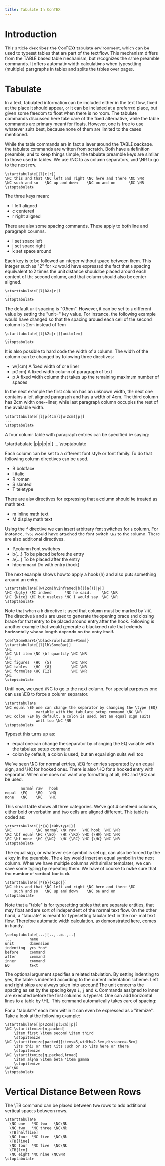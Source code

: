 ```yaml
---
title: Tabulate In ConTEX
---
```


# Introduction

This article describes the ConTEXt tabulate environment, which can be used to
typeset tables that are part of the text flow. This mechanism differs from the
TABLE based table mechanism, but recognizes the same preamble commands. It
offers automatic width calculations when typesetting (multiple) paragraphs in
tables and splits the tables over pages.



# Tabulate

In a text, tabulated information can be included either in the text flow, fixed
at the place it should appear, or it can be included at a preferred place, but
given some freedom to float when there is no room. The tabulate commands
discussed here take care of the fixed alternative, while the table commands are
primary meant for floats. However, one is free to use whatever suits best,
because none of them are limited to the cases mentioned.

While the table commands are in fact a layer around the TABLE package, the
tabulate commands are written from scratch. Both have a definition preamble,
and to keep things simple, the tabulate preamble keys are similar to those used
in tables. We use \NC to as column separators, and \NR to go to the next row.

    \starttabulate[|l|c|r|]
    \NC this and that \NC left and right \NC here and there \NC \NR
    \NC such and so   \NC up and down    \NC on and on      \NC \NR
    \stoptabulate


The three keys mean:

+ l 
  left aligned 
+ c 
  centered
+ r 
  right aligned

There are also some spacing commands. These apply to both line and paragraph
columns.

+ i 
  set space left
+ j 
  set space right 
+ k 
  set space around

Each key is to be followed an integer without space between them. This integer
such as "2" for ``k2`` would have expressed
the fact that a spacing equilvalent to 2 times the unit distance should be placed around each
content of the second column, and that column should also be center aligned.

    \starttabulate[|l|k2c|r|]
    ...
    \stoptabulate

The default unit spacing is "0.5em". However, it can be set to a different value
by setting the "unit=" key value. For instance, the following example would have
changed so that the spacing around each cell of the second column is 2em instead
of 1em.

    \starttabulate[|l|k2c|r|][unit=1em]
    ...
    \stoptabulate

It is also possible to hard code the width of a column. The width of the column 
can be changed by following three directives:

+ w(1cm)
  A fixed width of one liner
+ p(1cm) 
  A fixed width column of paragraph of text
+ p 
  A fixed width column that takes up the remaining maximum number of spaces 

In the next example the first column has an unknown width, the next one
contains a left aligned paragraph and has a width of 4cm. The third column has
2cm width one--liner, while last paragraph column occupies the rest of the
available width.

    \starttabulate[|l|p(4cm)l|w(2cm)|p|]
    ...
    \stoptabulate

A four column table with paragraph entries can be specified by saying:

  \starttabulate[|p|p|p|p|]
  ...
  \stoptabulate

Each column can be set to a different font style or font family. To do that
following column directives can be used.

+ B
  boldface
+ I
  italic
+ R
  roman 
+ S
  slanted
+ T
  teletype
  
There are also directives for expressing that a column should be treated
as math text.

+ m 
  inline math text
+ M 
  display math text

Using the ``f`` directive we can insert arbitrary font switches for a
column. For instance, ``f\bs`` would have attached the font switch ``\bs``
to the column. There are also additional directives.

+ f\column
  Font switches
+ b{...}
  To be placed before the entry 
+ a{...}
  To be placed after the entry
+ h\command
  Do with entry (hook)           

The next example shows how to apply a hook (h) and also puts something around
an entry.

    \starttabulate[|w(2cm)h\inframed|b{(}a{)}|p|]
    \HC {Ugly} \NC indeed      \NC he said.     \NC \NR
    \HC {Nice} \NC but useless \NC I would say. \NC \NR
    \stoptabulate

Note that when a ``h`` directive is used that column must be marked by
``\HC``.  The directive ``b`` and ``a`` are used to generate the opening
brace and closing brace for that entry to be placed around entry
after the hook. Following is another example that would generate
a blackened rule that extends horizontally whose length depends on the 
entry itself.  


    \def\SomeBar#1{\blackrule[width=#1em]}
    \starttabulate[|l|lh\SomeBar|]
    \HL
    \NC \bf item \NC \bf quantity \NC \NR
    \HL
    \NC figures  \HC  {5}         \NC \NR
    \NC tables   \HC  {8}         \NC \NR
    \NC formulas \HC {12}         \NC \NR
    \HL
    \stoptabulate

Until now, we used \NC to go to the next column. For special purposes one can use \EQ
to force a column separator.

    \starttabulate
    \NC equal \EQ one can change the separator by changing the \type {EQ}
                  variable with the tabulate setup command \NC \NR
    \NC colon \EQ by default, a colon is used, but an equal sign suits
                  well too \NC \NR
    \stoptabulate

Typeset this turns up as:

+ equal 
  one can change the separator by changing the EQ variable with the tabulate setup command
+ colon 
  by default, a colon is used, but an equal sign suits well too

We’ve seen \NC for normal entries, \EQ for entries seperated by an equal sign,
and \HC for hooked ones. There is also \HQ for a hooked entry with separator.
When one does not want any formatting at all, \RC and \RQ can be used.

           normal raw   hook 
    equal  \EQ    \RQ   \HQ 
    none   \NC    \RC   \HC

This small table shows all three categories. We’ve got 4 centered columns,
either bold or verbatim and two cells are aligned different. This table is
coded as:

    \starttabulate[|*{4}{cBh\type|}]
    \NC           \NC normal \NC raw   \NC hook  \NC \NR
    \RC \bf equal \HC {\EQ}  \HC {\RQ} \HC {\HQ} \NC \NR
    \RC \bf none  \HC {\NC}  \HC {\RC} \HC {\HC} \NC \NR
    \stoptabulate

The equal sign, or whatever else symbol is set up, can also be forced by the
``e`` key in the preamble.  The ``e`` key would insert an equal symbol in the
next column. When we have multiple columns with similar templates, we can save
some typing by repeating them. We have of course to make sure that the number
of vertical-bar is ok.

    \starttabulate[|*{6}{k1pc|}]
    \NC this and that \NC left and right \NC here and there \NC
        such and so   \NC up and down    \NC on and on
    \stoptabulate

Note that a "table" is for typesetting tables that are separate entities, that
may float and are sort of independent of the normal text flow.
On the other hand, a "tabulate" is meant for typesetting tabular text in the
nor- mal text flow. Therefore automatic width calculation, as demonstrated
here, comes in handy.

    \setuptabulate[...][..,..=..,..]
    ...        name
    unit       dimension
    indenting  yes *no*
    before     command
    after      command
    inner      command
    EQ         text    

The optional argument specifies a related tabulation. By setting indenting to
yes, the table is indented according to the current indentation scheme. Left
and right skips are always taken into account! The unit concerns the spacing as
set by the spacing keys ``i``, ``j`` and ``k``. Commands assigned to inner are
executed before the first columns is typeset.  One can add horizontal lines to
a table by \HL. This command automatically takes care of spacing:

For a "tabulate" each item within it can even be expressed as a "itemize".
Take a look at the following example:

    \starttabulate[|p(2cm)|p(5cm)|p|]
    \NC \startitemize[n,packed]
        \item first \item second \item third
        \stopitemize
    \NC \startitemize[packed][items=5,width=2.5em,distance=.5em]
        \its this or that \its such or so \its here or there
        \stopitemize
    \NC \startitemize[g,packed,broad]
        \item alpha \item beta \item gamma
        \stopitemize
    \NC\NR
    \stoptabulate



# Vertical Distance Between Rows

The \TB command can be placed between two rows to add additional vertical
spaces between rows.

    \starttabulate
      \NC one   \NC two   \NC\NR
      \NC two   \NC three \NC\NR
      \TB[halfline]
      \NC four  \NC five  \NC\NR
      \TB[line]
      \NC four  \NC five  \NC\NR
      \TB[1cm]
      \NC eight \NC nine \NC\NR
    \stoptabulate


